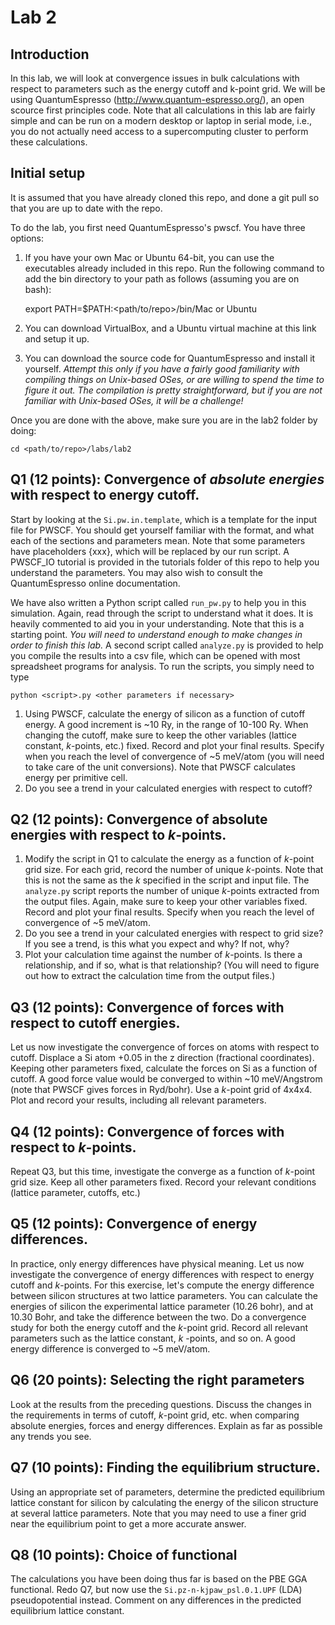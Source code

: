 # Lab 2

## Introduction

In this lab, we will look at convergence issues in bulk calculations
with respect to parameters such as the energy cutoff and k-point grid. We will
be using QuantumEspresso (http://www.quantum-espresso.org/), an open scource
first principles code. Note that all calculations in this lab are fairly simple
and can be run on a modern desktop or laptop in serial mode, i.e., you do not
actually need access to a supercomputing cluster to perform these calculations. 

## Initial setup

It is assumed that you have already cloned this repo, and done a git pull so
that you are up to date with the repo.

To do the lab, you first need QuantumEspresso's pwscf. You have three options:

1. If you have your own Mac or Ubuntu 64-bit, you can use the
   executables already included in this repo. Run the following command to add
   the bin directory to your path as follows (assuming you are on bash):
    
    export PATH=$PATH:<path/to/repo>/bin/Mac or Ubuntu

2. You can download VirtualBox, and a Ubuntu virtual machine at this link and
   setup it up.
3. You can download the source code for QuantumEspresso and install it 
   yourself. *Attempt this only if you have a fairly good familiarity with
   compiling things on Unix-based OSes, or are willing to spend the time to
   figure it out. The compilation is pretty straightforward, but if you are not
   familiar with Unix-based OSes, it will be a challenge!*

Once you are done with the above, make sure you are in the lab2 folder by doing:

    cd <path/to/repo>/labs/lab2

## Q1 (12 points): Convergence of *absolute energies* with respect to energy cutoff.

Start by looking at the `Si.pw.in.template`, which is a template for the input
file for PWSCF. You should get yourself familiar with the format, and what each
of the sections and parameters mean. Note that some parameters have
placeholders {xxx}, which will be replaced by our run script. A PWSCF_IO
tutorial is provided in the tutorials folder of this repo to help you
understand the parameters. You may also wish to consult the QuantumEspresso 
online documentation.

We have also written a Python script called `run_pw.py` to help you in this
simulation. Again, read through the script to understand what it does. It is
heavily commented to aid you in your understanding. Note that this is a
starting point. *You will need to understand enough to make changes in order to
finish this lab.* A second script called `analyze.py` is provided to help you
compile the results into a csv file, which can be opened with most spreadsheet
programs for analysis. To run the scripts, you simply need to type

```python <script>.py <other parameters if necessary>```

1. Using PWSCF, calculate the energy of silicon as a function of cutoff
   energy. A good increment is ~10 Ry, in the range of 10-100 Ry. When changing
   the cutoff, make sure to keep the other variables (lattice constant,
   *k*-points, etc.) fixed. Record and plot your final results. Specify when
   you reach the level of convergence of ~5 meV/atom (you will need to take
   care of the unit conversions). Note that PWSCF calculates energy per
   primitive cell. 
2. Do you see a trend in your calculated energies with respect to cutoff?

## Q2 (12 points): Convergence of absolute energies with respect to *k*-points.

1. Modify the script in Q1 to calculate the energy as a function of *k*-point
   grid size. For each grid, record the number of unique *k*-points. Note that
   this is not the same as the *k* specified in the script and input file. The
   `analyze.py` script reports the number of unique *k*-points extracted from
   the output files. Again, make sure to keep your other variables fixed.
   Record and plot your final results.
   Specify when you reach the level of convergence of ~5 meV/atom.
2. Do you see a trend in your calculated energies with respect to grid size?
   If you see a trend, is this what you expect and why? If not, why?
3. Plot your calculation time against the number of *k*-points. Is there a
   relationship, and if so, what is that relationship? (You will need to figure 
   out how to extract the calculation time from the output files.)

## Q3 (12 points): Convergence of forces with respect to cutoff energies.

Let us now investigate the convergence of forces on atoms with respect to 
cutoff. Displace a Si atom +0.05 in the z direction (fractional coordinates).
Keeping other parameters fixed, calculate the forces on Si as a function of
cutoff. A good force value would be converged to within ~10 meV/Angstrom
(note that PWSCF gives forces in Ryd/bohr). Use a *k*-point grid of 4x4x4.
Plot and record your results, including all relevant parameters.

## Q4 (12 points): Convergence of forces with respect to *k*-points.

Repeat Q3, but this time, investigate the converge as a function of *k*-point
grid size. Keep all other parameters fixed. Record your relevant conditions
(lattice parameter, cutoffs, etc.)

## Q5 (12 points): Convergence of energy differences.

In practice, only energy differences have physical meaning. Let us now
investigate the convergence of energy differences with respect to energy
cutoff and *k*-points. For this exercise, let's compute the energy difference
between silicon structures at two lattice parameters. You can calculate the
energies of silicon the experimental lattice parameter (10.26 bohr), and at
10.30 Bohr, and take the difference between the two. Do a convergence study for
both the energy cutoff and the *k*-point grid. Record all relevant parameters
such as the lattice constant, *k* -points, and so on. A good energy difference
is converged to ~5 meV/atom.

## Q6 (20 points): Selecting the right parameters

Look at the results from the preceding questions. Discuss the changes in the
requirements in terms of cutoff, *k*-point grid, etc. when comparing absolute
energies, forces and energy differences. Explain as far as possible any trends
you see.

## Q7 (10 points): Finding the equilibrium structure.

Using an appropriate set of parameters, determine the predicted equilibrium
lattice constant for silicon by calculating the energy of the silicon structure
at several lattice parameters. Note that you may need to use a finer grid near
the equilibrium point to get a more accurate answer.

## Q8 (10 points): Choice of functional

The calculations you have been doing thus far is based on the PBE GGA
functional. Redo Q7, but now use the `Si.pz-n-kjpaw_psl.0.1.UPF` (LDA)
pseudopotential instead. Comment on any differences in the predicted
equilibrium lattice constant.
